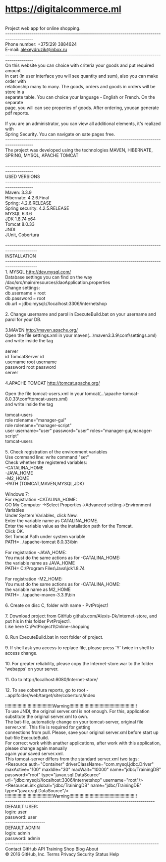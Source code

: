 # https://digitalcommerce.ml
<br>Project web app for online shopping.
<br>--------------------------------------------------------------------------------------------
<br>Phone number: +375(29) 3884624
<br>E-mail: alexeydruzik@inbox.ru
<br>--------------------------------------------------------------------------------------------
<br>On this website you can choice with criteria your goods and put required amount
<br>in cart (in user interface you will see quantity and sum), also you can make order with
<br>relationship many to many. The goods, orders and goods in orders will be store in a
<br>separate table. You can choice your language - English or French. On the separate
<br>page, you will can see properies of goods. After ordering, youcan generate pdf reports.
<br>
<br>If you are an administrator, you can view all additional elements, it's realized with
<br>Spring Security. You can navigate on sate pages free.
<br>--------------------------------------------------------------------------------------------
<br>The project was developed using the  technologies MAVEN, HIBERNATE, SPRING, MYSQL, APACHE TOMCAT
<br>
<br>--------------------------------------------------------------------------------------------
<br>USED VERSIONS
<br>--------------------------------------------------------------------------------------------
<br>Maven: 3.3.9
<br>Hibernate: 4.2.6.Final
<br>Spring: 4.2.6.RELEASE
<br>Spring security: 4.2.5.RELEASE
<br>MYSQL 6.3.6
<br>JDK 1.8.74 x64
<br>Tomcat 8.0.33
<br>JNDI
<br>JUnit, Cobertura
<br>
<br>----------------------------------------------------------------------------------------------
<br>INSTALLATION
<br>----------------------------------------------------------------------------------------------
<br>1. MYSQL http://dev.mysql.com/
<br>Database settings you can find on the way /dao/src/main/resources/daoApplication.properties
<br>Change settings:
<br>db.username = root
<br>db.password = root
<br>db.url = jdbc:mysql://localhost:3306/internetshop
<br>
<br>2. Change username and parol in ExecuteBuild.bat on your username and parol for your DB.
<br>
<br>3.MAVEN http://maven.apache.org/
<br>Open the file settings.xml in your maven(...\maven3.3.9\conf\settings.xml)
<br>and write inside the tag <servers>
<br>
<br> server
<br> id TomcatServer id
<br> username root username
<br> password root password
<br> server
<br>
<br>4.APACHE TOMCAT http://tomcat.apache.org/
<br>
<br>Open the file tomcat-users.xml in your tomcat(...\apache-tomcat-8.0.33\conf\tomcat-users.xml)
<br>and write inside the tag
<br>
<br> tomcat-users
<br>	role rolename="manager-gui"
<br>	role rolename="manager-script"
<br>	user username="user" password="user" roles="manager-gui,manager-script" 
<br> tomcat-users
<br>
<br>5. Check registration of the environment variables
<br>Use command line: write command "set"
<br>Check whether the registered variables:
<br>-CATALINA_HOME
<br>-JAVA_HOME
<br>-M2_HOME
<br>-PATH (TOMCAT,MAVEN,MYSQL,JDK)
<br>
<br>Windows 7:
<br>For registration -CATALINA_HOME:
<br>GO My Computer ->Select Properties->Advanced setting->Environment Variables
<br>Under System Variables, click New.
<br>Enter the variable name as CATALINA_HOME.
<br>Enter the variable value as the installation path for the Tomcat.
<br>Click OK.
<br>Set Tomcat Path under system variable
<br>PATH= ..\apache-tomcat 8.0.33\bin
<br>
<br>For registration -JAVA_HOME:
<br>You must do the same actions as for -CATALINA_HOME:
<br>the variable name as JAVA_HOME
<br>PATH= C:\Program Files\Java\jdk1.8.74
<br>
<br>For registration -M2_HOME:
<br>You must do the same actions as for -CATALINA_HOME:
<br>the variable name as M2_HOME
<br>PATH= ..\apache-maven-3.3.9\bin
<br>
<br>6. Create on disc C, folder with name - PvtProject1
<br>
<br>7. Download project from GitHub github.com/Alexis-Dk/internet-store, and put his in this folder PvtProject1.
<br>Like here C:\PvtProject1\Online-shopping
<br>
<br>8. Run ExecuteBuild.bat in root folder of project.
<br>
<br>9. If shell ask you access to replace file, please press 'Y' twice in shell to access change.
<br>
<br>10. For greater reliability, please copy the Internet-store.war to the folder 'webapps' on your server.
<br>
<br>11. Go to http://localhost:8080/Internet-store/
<br>
<br>12. To see cobertura reports, go to root - ..applfolder/web/target/site/cobertura/index
<br>
<br> !!!!!!!!!!!!!!!!!!!!!!!!!!!!!!!!!!!!!!Warning!!!!!!!!!!!!!!!!!!!!!!!!!!!!!!!!!!!!!!!!!!!!!!!!!!!!!!
<br>    To use JNDI, the original server.xml is not enough. For this, application substitute the original server.xml to own.
<br> The bat-file, automaticly change on your tomcat-server, original file server.xml. This file is required for getting 
<br> connections from pull. Please, save your original server.xml before start up bat-file ExecuteBuild.
<br> For correct work whith anather applications, after work with this application, please change again manually
<br> again your saved server.xml.
<br> This tomcat-server differs from the standard server.xml two tags:
<br> \<Resource auth="Container" driverClassName="com.mysql.jdbc.Driver" maxActive="100" maxIdle="30" maxWait="10000" name="jdbc/TrainingDB" password="root"  type="javax.sql.DataSource" url="jdbc:mysql://localhost:3306/internetshop" username="root"/>
<br> \<ResourceLink global="jdbc/TrainingDB" name="jdbc/TrainingDB" type="javax.sql.DataSource"/>
<br> !!!!!!!!!!!!!!!!!!!!!!!!!!!!!!!!!!!!!!Warning!!!!!!!!!!!!!!!!!!!!!!!!!!!!!!!!!!!!!!!!!!!!!!!!!!!!!!
<br>---------------------------------------------------------------------------
<br>DEFAULT USER:
<br>login: user
<br>password: user
<br>--------------------
<br>DEFAULT ADMIN
<br>login: admin
<br>password: admin
<br>-----------------------------------------------------------------------------
<br>Contact GitHub API Training Shop Blog About
<br>© 2016 GitHub, Inc. Terms Privacy Security Status Help
